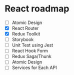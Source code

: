 # React roadmap

- [ ] Atomic Design
- [x] React Router
- [x] Redux Toolkit
- [ ] Storybook
- [ ] Unit Test using Jest
- [ ] React Hook Form
- [ ] Redux Saga/Thunk
- [ ] Atomic Design
- [ ] Services for Each API